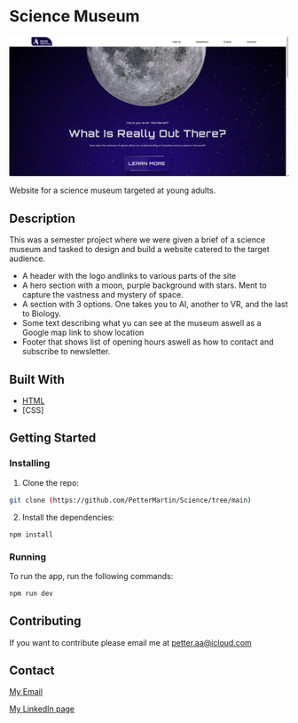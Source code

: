 # Science Museum

![image](https://github.com/PetterMartin/Science/blob/main/Images/Screenshot%202023-06-10%20at%2019.08.56.png)

Website for a science museum targeted at young adults.

## Description

This was a semester project where we were given a brief of a science museum and tasked to design and build a website catered to the target audience.

- A header with the logo andlinks to various parts of the site
- A hero section with a moon, purple background with stars. Ment to capture the vastness and mystery of space.
- A section with 3 options. One takes you to AI, another to VR, and the last to Biology.
- Some text describing what yu can see at the museum aswell as a Google map link to show location
- Footer that shows list of opening hours aswell as how to contact and subscribe to newsletter.

## Built With

- [HTML](https://html.com/)
- [CSS]

## Getting Started

### Installing

1. Clone the repo:

```bash
git clone (https://github.com/PetterMartin/Science/tree/main)
```

2. Install the dependencies:

```
npm install 
```

### Running

To run the app, run the following commands:

```bash
npm run dev
```

## Contributing

If you want to contribute please email me at petter.aa@icloud.com

## Contact

[My Email](petter.aa@icloud.com)

[My LinkedIn page](https://www.linkedin.com/in/petter-%C3%A5nderbakk-9776431b6/)

